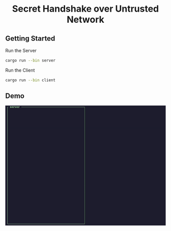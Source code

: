 # <div align="center">Secret Handshake over Untrusted Network</div>

## Getting Started

Run the Server
```sh
cargo run --bin server
```

Run the Client
```sh
cargo run --bin client
```

## Demo

<img alt="Demo" src="demo.gif" />